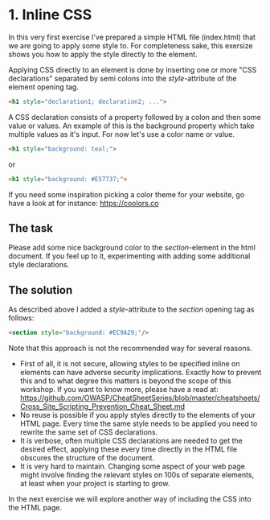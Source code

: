 # 1. Inline CSS

In this very first exercise I've prepared a simple HTML file (index.html) that we are going to apply some style to. For completeness sake, this exersize shows you how to apply the style directly to the element. 

Applying CSS directly to an element is done by inserting one or more "CSS declarations" separated by semi colons into the _style_-attribute of the element opening tag.

```html
<h1 style="declaration1; declaration2; ...">
```

A CSS declaration consists of a property followed by a colon and then some value or values. An example of this is the background property which take multiple values as it's input. For now let's use a color name or value.

```html
<h1 style="background: teal;">
```
or
```html
<h1 style="background: #E57737;">
```

If you need some inspiration picking a color theme for your website, go have a look at for instance: https://coolors.co

## The task

Please add some nice background color to the _section_-element in the html document. If you feel up to it, experimenting with adding some additional style declarations.

## The solution

As described above I added a _style_-attribute to the _section_ opening tag as follows:

```html
<section style="background: #EC9A29;"/>
```

Note that this approach is not the recommended way for several reasons.

* First of all, it is not secure, allowing styles to be specified inline on elements can have adverse security implications. Exactly how to prevent this and to what degree this matters is beyond the scope of this workshop. If you want to know more, please have a read at: https://github.com/OWASP/CheatSheetSeries/blob/master/cheatsheets/Cross_Site_Scripting_Prevention_Cheat_Sheet.md
* No reuse is possible if you apply styles directly to the elements of your HTML page. Every time the same style needs to be applied you need to rewrite the same set of CSS declarations.
* It is verbose, often multiple CSS declarations are needed to get the desired effect, applying these every time directly in the HTML file obscures the structure of the document.
* It is very hard to maintain. Changing some aspect of your web page might involve finding the relevant styles on 100s of separate elements, at least when your project is starting to grow.

In the next exercise we will explore another way of including the CSS into the HTML page.